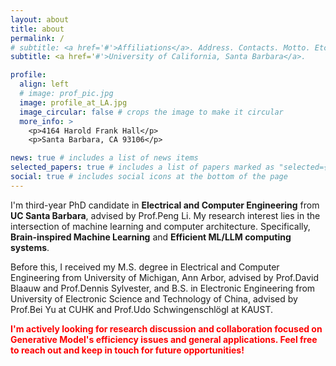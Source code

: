 ```yaml
---
layout: about
title: about
permalink: /
# subtitle: <a href='#'>Affiliations</a>. Address. Contacts. Motto. Etc.
subtitle: <a href='#'>University of California, Santa Barbara</a>. 

profile:
  align: left
  # image: prof_pic.jpg
  image: profile_at_LA.jpg
  image_circular: false # crops the image to make it circular
  more_info: >
    <p>4164 Harold Frank Hall</p>
    <p>Santa Barbara, CA 93106</p>

news: true # includes a list of news items
selected_papers: true # includes a list of papers marked as "selected={true}"
social: true # includes social icons at the bottom of the page
---
```


<!-- #(https://web.ece.ucsb.edu/~lip/) -->
<!-- (https://blaauw.engin.umich.edu/) -->
<!-- (https://www.cse.cuhk.edu.hk/~byu/) -->
I'm third-year PhD candidate in **Electrical and Computer Engineering** from **UC Santa Barbara**, advised by Prof.Peng Li. My research interest lies in the intersection of machine learning and computer architecture. Specifically, **Brain-inspired Machine Learning** and **Efficient ML/LLM computing systems**. 

Before this, I received my M.S. degree in Electrical and Computer Engineering from University of Michigan, Ann Arbor, advised by Prof.David Blaauw and Prof.Dennis Sylvester, and B.S. in Electronic Engineering from University of Electronic Science and Technology of China, advised by Prof.Bei Yu at CUHK and Prof.Udo Schwingenschlögl at KAUST.

<span style="color: red; font-weight: bold;">I'm actively looking for research discussion and collaboration focused on Generative Model's efficiency issues and general applications. Feel free to reach out and keep in touch for future opportunities!


<!-- Write your biography here. Tell the world about yourself. Link to your favorite [subreddit](http://reddit.com). You can put a picture in, too. The code is already in, just name your picture `prof_pic.jpg` and put it in the `img/` folder.

Put your address / P.O. box / other info right below your picture. You can also disable any of these elements by editing `profile` property of the YAML header of your `_pages/about.md`. Edit `_bibliography/papers.bib` and Jekyll will render your [publications page](/al-folio/publications/) automatically.

Link to your social media connections, too. This theme is set up to use [Font Awesome icons](https://fontawesome.com/) and [Academicons](https://jpswalsh.github.io/academicons/), like the ones below. Add your Facebook, Twitter, LinkedIn, Google Scholar, or just disable all of them. -->
